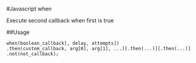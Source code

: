 #Javascript when

Execute second callback when first is true

##Usage

    when(boolean_callback[, delay, attempts])
    .then(custom_callback, arg[0], arg[1], ...)[.then(...)][.then(...)]
    .not(not_callback);
